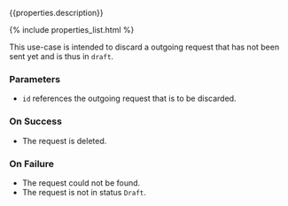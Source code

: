 {{properties.description}}

{% include properties_list.html %}

This use-case is intended to discard a outgoing request that has not been sent yet and 
is thus in `draft`.

### Parameters

- `id` references the outgoing request that is to be discarded.

### On Success

- The request is deleted.

### On Failure

- The request could not be found.
- The request is not in status `Draft`.
